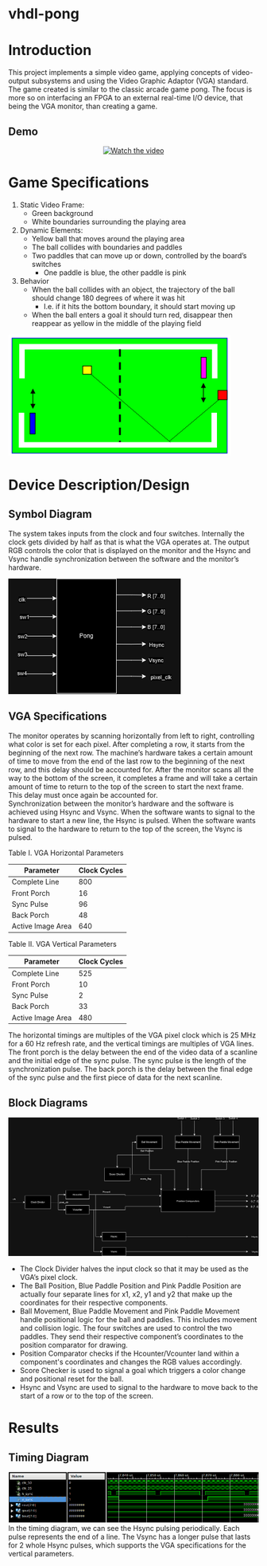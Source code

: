 # vhdl-pong

# Introduction
This project implements a simple video game, applying concepts of video-output subsystems and using the Video Graphic Adaptor (VGA) standard. The game created is similar to the classic arcade game pong. The focus is more so on interfacing an FPGA to an external real-time I/O device, that being the VGA monitor, than creating a game.
## Demo
<p align="center">
  <a href="https://www.youtube.com/watch?v=K-_hVV_IY0s">
    <img src="https://img.youtube.com/vi/K-_hVV_IY0s/0.jpg" alt="Watch the video" />
  </a>
</p>

# Game Specifications
1. Static Video Frame:
    - Green background
    - White boundaries surrounding the playing area
3. Dynamic Elements:
    - Yellow ball that moves around the playing area
    - The ball collides with boundaries and paddles
    - Two paddles that can move up or down, controlled by the board’s switches
        - One paddle is blue, the other paddle is pink
4. Behavior
    - When the ball collides with an object, the trajectory of the ball should change 180 degrees of where it was hit
        - I.e. if it hits the bottom boundary, it should start moving up
    - When the ball enters a goal it should turn red, disappear then reappear as yellow in the middle of the playing field

![Image](https://github.com/muizzkhan0/vhdl-pong/blob/main/readme-images/game%20specification.png)

# Device Description/Design
## Symbol Diagram
The system takes inputs from the clock and four switches. Internally the clock gets divided by half as that is what the VGA operates at. The output RGB controls the color that is displayed on the monitor and the Hsync and Vsync handle synchronization between the software and the monitor’s hardware.

![Image](https://github.com/muizzkhan0/vhdl-pong/blob/main/readme-images/symbol%20diagram.png)

## VGA Specifications
The monitor operates by scanning horizontally from left to right, controlling what color is set for each pixel. After completing a row, it starts from the beginning of the next row. The machine’s hardware takes a certain amount of time to move from the end of the last row to the beginning of the next row, and this delay should be accounted for. After the monitor scans all the way to the bottom of the screen, it completes a frame and will take a certain amount of time to return to the top of the screen to start the next frame. This delay must once again be accounted for.  
Synchronization between the monitor’s hardware and the software is achieved using Hsync and Vsync. When the software wants to signal to the hardware to start a new line, the Hsync is pulsed. When the software wants to signal to the hardware to return to the top of the screen, the Vsync is pulsed.

Table I. VGA Horizontal Parameters

| Parameter | Clock Cycles |
| --- | --- |
| Complete Line | 800 |
| Front Porch | 16 |
| Sync Pulse| 96 |
| Back Porch | 48 |
| Active Image Area | 640 |

Table II. VGA Vertical Parameters

| Parameter | Clock Cycles |
| --- | --- |
| Complete Line | 525 |
| Front Porch | 10 |
| Sync Pulse | 2 |
| Back Porch | 33 |
| Active Image Area | 480 |

The horizontal timings are multiples of the VGA pixel clock which is 25 MHz for a 60 Hz refresh rate, and the vertical timings are multiples of VGA lines.  
The front porch is the delay between the end of the video data of a scanline and the initial edge of the sync pulse. The sync pulse is the length of the synchronization pulse. The back porch is the delay between the final edge of the sync pulse and the first piece of data for the next scanline. 

## Block Diagrams
![Image](https://github.com/muizzkhan0/vhdl-pong/blob/main/readme-images/block%20diagram.png)

- The Clock Divider halves the input clock so that it may be used as the VGA’s pixel clock.  
- The Ball Position, Blue Paddle Position and Pink Paddle Position are actually four separate lines for x1, x2, y1 and y2 that make up the coordinates for their respective components.
- Ball Movement, Blue Paddle Movement and Pink Paddle Movement handle positional logic for the ball and paddles. This includes movement and collision logic. The four switches are used to control the two paddles. They send their respective component’s coordinates to the position comparator for drawing.
- Position Comparator checks if the Hcounter/Vcounter land within a component's coordinates and changes the RGB values accordingly.
- Score Checker is used to signal a goal which triggers a color change and positional reset for the ball.
- Hsync and Vsync are used to signal to the hardware to move back to the start of a row or to the top of the screen.

# Results
## Timing Diagram
![Image](https://github.com/muizzkhan0/vhdl-pong/blob/main/readme-images/timing%20diagram.png)
In the timing diagram, we can see the Hsync pulsing periodically. Each pulse represents the end of a line. The Vsync has a longer pulse that lasts for 2 whole Hsync pulses, which supports the VGA specifications for the vertical parameters. 
